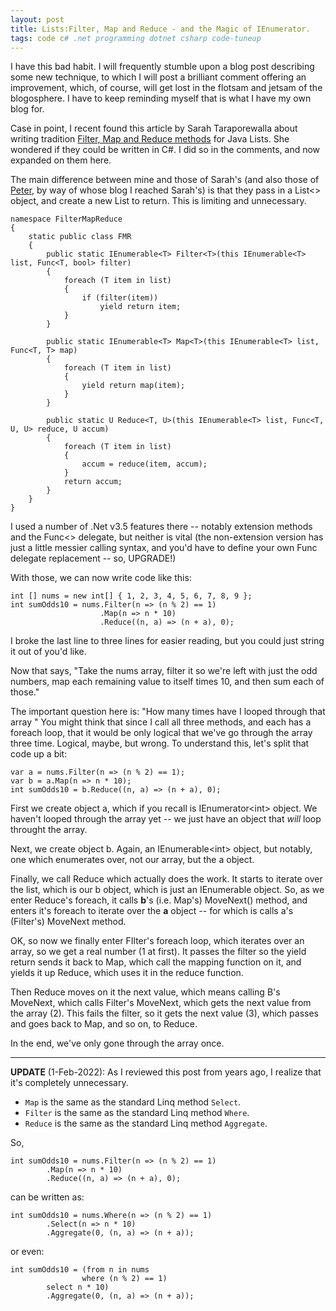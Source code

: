 ```yaml
---
layout: post
title: Lists:Filter, Map and Reduce - and the Magic of IEnumerator.
tags: code c# .net programming dotnet csharp code-tuneup
---
```


I have this bad habit.  I will frequently stumble upon a blog post describing some new technique, to which I will post a brilliant comment offering an improvement, which, of course, will get lost in the flotsam and jetsam of the blogosphere.  I have to keep reminding myself that is what I have my own blog for.

Case in point, I recent found this article by Sarah Taraporewalla about writing tradition [Filter, Map and Reduce methods](http://sarahtaraporewalla.blogspot.com/2008/08/lists-filter-map-and-reduce.html) for Java Lists.  She wondered if they could be written in C#.  I did so in the comments, and now expanded on them here. 
  
The main difference between mine and those of Sarah's (and also those of [Peter](http://dotnet.org.za/pieter/archive/2008/08/17/filter-and-map-in-c.aspx), by way of whose blog I reached Sarah's) is that they pass in a List&lt;&gt; object, and create a new List to return.  This is limiting and unnecessary.

	namespace FilterMapReduce
	{
		static public class FMR
		{
			public static IEnumerable<T> Filter<T>(this IEnumerable<T> list, Func<T, bool> filter)
			{
				foreach (T item in list)
				{
					if (filter(item))
						yield return item;
				}
			}

			public static IEnumerable<T> Map<T>(this IEnumerable<T> list, Func<T, T> map)
			{
				foreach (T item in list)
				{
					yield return map(item);
				}
			}

			public static U Reduce<T, U>(this IEnumerable<T> list, Func<T, U, U> reduce, U accum)
			{
				foreach (T item in list)
				{
					accum = reduce(item, accum);
				}
				return accum;
			}
		}
	}

I used a number of .Net v3.5 features there -- notably extension methods and the Func&lt;&gt; delegate, but neither is vital (the non-extension version has just a little messier calling syntax, and you'd have to define your own Func delegate replacement -- so, UPGRADE!)

With those, we can now write code like this:

	int [] nums = new int[] { 1, 2, 3, 4, 5, 6, 7, 8, 9 };
	int sumOdds10 = nums.Filter(n => (n % 2) == 1)
						.Map(n => n * 10)
						.Reduce((n, a) => (n + a), 0);

I broke the last line to three lines for easier reading, but you could just string it out of you'd like.

Now that says, "Take the nums array, filter it so we're left with just the odd numbers, map each remaining value to itself times 10, and then sum each of those."

The important question here is: "How many times have I looped through that array "  You might think that since I call all three methods, and each has a foreach loop, that it would be only logical that we've go through the array three time.  Logical, maybe, but wrong.   To understand this, let's split that code up a bit:

	var a = nums.Filter(n => (n % 2) == 1);
	var b = a.Map(n => n * 10);
	int sumOdds10 = b.Reduce((n, a) => (n + a), 0);

First we create object a, which if you recall is IEnumerator&lt;int&gt; object. We haven't looped through the array yet -- we just have an object that <em>will</em> loop throught the array.

Next, we create object b.  Again, an IEnumerable&lt;int&gt; object, but notably, one which enumerates over, not our array, but the a object.

Finally, we call Reduce which actually does the work.  It starts to iterate over the list, which is our b object, which is just an IEnumerable object.  So, as we enter Reduce's foreach, it calls **b**'s (i.e. Map's) MoveNext() method, and enters it's foreach to iterate over the **a** object -- for which is calls a's (Filter's) MoveNext method. 

OK, so now we finally enter FIlter's foreach loop, which iterates over an array, so we get a real number (1 at first). It passes the filter so the yield return sends it back to Map, which call the mapping function on it, and yields it up Reduce, which uses it in the reduce function.

Then Reduce moves on it the next value, which means calling B's MoveNext, which calls Filter's MoveNext, which gets the next value from the array (2).  This fails the filter, so it gets the next value (3), which passes and goes back to Map, and so on, to Reduce.

In the end, we've only gone through the array once.

----
**UPDATE** (1-Feb-2022):
As I reviewed this post from years ago, I realize that it's completely unnecessary.  
 - `Map` is the same as the standard Linq method `Select`.
 - `Filter` is the same as the standard Linq method `Where`.
 - `Reduce` is the same as the standard Linq method `Aggregate`.

 So,

 	int sumOdds10 = nums.Filter(n => (n % 2) == 1)
			.Map(n => n * 10)
			.Reduce((n, a) => (n + a), 0);

can be written as:

 	int sumOdds10 = nums.Where(n => (n % 2) == 1)
			.Select(n => n * 10)
			.Aggregate(0, (n, a) => (n + a));

or even:

 	int sumOdds10 = (from n in nums
	                where (n % 2) == 1)
			select n * 10)
			.Aggregate(0, (n, a) => (n + a));

 